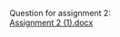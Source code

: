 Question for assignment 2:<br/>
[Assignment 2  (1).docx](https://github.com/chauyingjia/Year-1_sem-1/files/13875927/Assignment.2.1.docx)



